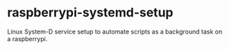 # raspberrypi-systemd-setup
Linux System-D service setup to automate scripts as a background task on a raspberrypi. 
